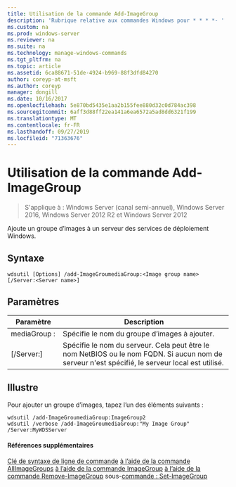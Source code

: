 ```yaml
---
title: Utilisation de la commande Add-ImageGroup
description: 'Rubrique relative aux commandes Windows pour * * * *- '
ms.custom: na
ms.prod: windows-server
ms.reviewer: na
ms.suite: na
ms.technology: manage-windows-commands
ms.tgt_pltfrm: na
ms.topic: article
ms.assetid: 6ca88671-51de-4924-b969-88f3dfd84270
author: coreyp-at-msft
ms.author: coreyp
manager: dongill
ms.date: 10/16/2017
ms.openlocfilehash: 5e870bd5435e1aa2b155fee880d32c0d784ac398
ms.sourcegitcommit: 6aff3d88ff22ea141a6ea6572a5ad8dd6321f199
ms.translationtype: MT
ms.contentlocale: fr-FR
ms.lasthandoff: 09/27/2019
ms.locfileid: "71363676"
---
```

# <a name="using-the-add-imagegroup-command"></a>Utilisation de la commande Add-ImageGroup

>S'applique à : Windows Server (canal semi-annuel), Windows Server 2016, Windows Server 2012 R2 et Windows Server 2012

Ajoute un groupe d’images à un serveur des services de déploiement Windows.
## <a name="syntax"></a>Syntaxe
```
wdsutil [Options] /add-ImageGroumediaGroup:<Image group name> [/Server:<Server name>]
```
## <a name="parameters"></a>Paramètres
|Paramètre|Description|
|-------|--------|
mediaGroup : <Image group name>|Spécifie le nom du groupe d’images à ajouter.|
|[/Server:<Server name>]|Spécifie le nom du serveur. Cela peut être le nom NetBIOS ou le nom FQDN. Si aucun nom de serveur n'est spécifié, le serveur local est utilisé.|
## <a name="BKMK_examples"></a>Illustre
Pour ajouter un groupe d’images, tapez l’un des éléments suivants :
```
wdsutil /add-ImageGroumediaGroup:ImageGroup2
wdsutil /verbose /add-ImageGroumediaGroup:"My Image Group" /Server:MyWDSServer
```
#### <a name="additional-references"></a>Références supplémentaires
[Clé de syntaxe de ligne de commande](command-line-syntax-key.md)
[à l’aide de la commande AllImageGroups](using-the-get-allimagegroups-command.md)
[à l’aide de la commande ImageGroup](using-the-get-imagegroup-command.md)
[à l’aide de la commande Remove-ImageGroup](using-the-remove-imagegroup-command.md)
 sous-[commande : Set-ImageGroup](subcommand-set-imagegroup.md)
